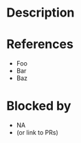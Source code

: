 <!-- EDIT THE TITLE FIRST. -->

# Description

<!-- EDIT HERE:
Write a detailed description of this change,
including backgrounds, approaches, and any other information that are related to this change.
-->

# References

<!-- EDIT HERE: Put the list of taskboard issues, discussions related to this change. -->

- Foo
- Bar
- Baz

# Blocked by

<!-- EDIT HERE IF ANY: Put the list of changes that have to be merged into the repository before merging this change. -->

- NA
- (or link to PRs)
